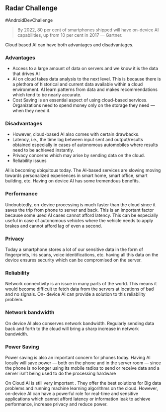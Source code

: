 ## Radar Challenge
#AndroidDevChallenge

> By 2022, 80 per cent of smartphones shipped will have on-device AI capabilities, up from 10 per cent in 2017 — Gartner. 

Cloud based AI can have both advantages and disadvantages.

### Advantages
* Access to a large amount of data on servers and we know it is the data that drives AI
* AI on cloud takes data analysis to the next level. This is because there is a plethora of historical and current data available within a cloud environment. AI learn patterns from data and makes recommendations which tend to be nearly accurate.
* Cost Saving is an essential aspect of using cloud-based services. Organizations need to spend money only on the storage they need — when they need it.

### Disadvantages
* However, cloud-based AI also comes with certain drawbacks.
* Latency, i.e., the time lag between input sent and output/results obtained especially in cases of autonomous automobiles where results need to be achieved instantly.
* Privacy concerns which may arise by sending data on the cloud.
* Reliability issues

AI is becoming ubiquitous today. The AI-based services are slowing moving towards personalized experiences in smart home, smart office, smart building, etc. Having on device AI has some tremendous benefits.

### Performance
Undoubtedly, on-device processing is much faster than the cloud since it saves the trip from phone to server and back. This is an important factor because some used AI cases cannot afford latency. This can be especially useful in case of autonomous vehicles where the vehicle needs to apply brakes and cannot afford lag of even a second.

### Privacy
Today a smartphone stores a lot of our sensitive data in the form of fingerprints, iris scans, voice identifications, etc. having all this data on the device ensures security which can be compromised on the server.

### Reliability
Network connectivity is an issue in many parts of the world. This means it would become difficult to fetch data from the servers at locations of bad and no signals. On- device AI can provide a solution to this reliability problem.

### Network bandwidth
On device AI also conserves network bandwidth. Regularly sending data back and forth to the cloud will bring a sharp increase in network bandwidth.

### Power Saving
Power saving is also an important concern for phones today. Having AI locally will save power — both on the phone and in the server room — since the phone is no longer using its mobile radios to send or receive data and a server isn’t being used to do the processing hardware

On Cloud AI is still very important . They offer the best solutions for Big data problems and running machine learning algorithms on the cloud. However, on-device AI can have a powerful role for real-time and sensitive applications which cannot afford latency or information leak to achieve performance, increase privacy and reduce power.
